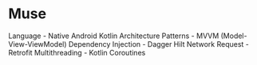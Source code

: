 # Muse

Language - Native Android Kotlin
Architecture Patterns - MVVM (Model-View-ViewModel)
Dependency Injection - Dagger Hilt
Network Request - Retrofit
Multithreading -  Kotlin Coroutines
